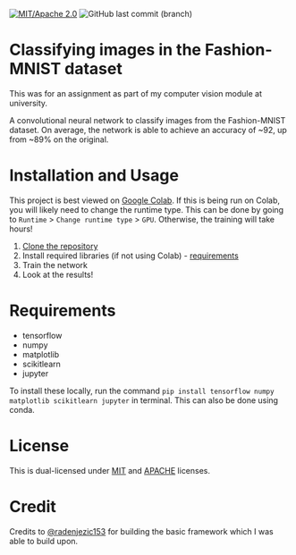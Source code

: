 [![MIT/Apache 2.0](https://img.shields.io/badge/license-MIT%2FApache-blue.svg)](https://github.com/lew-morris/image-classification#license)
![GitHub last commit (branch)](https://img.shields.io/github/last-commit/lew-morris/image-classification/master)

# Classifying images in the Fashion-MNIST dataset

This was for an assignment as part of my computer vision module at university.

A convolutional neural network to classify images from the Fashion-MNIST dataset. On average, the network is able to 
achieve an accuracy of ~92, up from ~89% on the original. 

# Installation and Usage
This project is best viewed on 
[Google Colab](https://colab.research.google.com/drive/1AdxRQO7QljulNxcaOnlj53EARPiUFZ8u?usp=sharing). 
If this is being run on Colab, you will likely need to 
change the runtime type. This can be done by going to `Runtime` > `Change runtime type` > `GPU`. Otherwise, the 
training will take hours!

1. [Clone the repository](https://docs.github.com/en/repositories/creating-and-managing-repositories/cloning-a-repository)
2. Install required libraries (if not using Colab) - [requirements](#requirements)
3. Train the network
4. Look at the results!

# Requirements
- tensorflow
- numpy
- matplotlib
- scikitlearn
- jupyter

To install these locally, run the command
`pip install tensorflow numpy matplotlib scikitlearn jupyter` in terminal. This can also be done using conda.

# License
This is dual-licensed under [MIT](LICENSE-MIT) and [APACHE](LICENSE-%20APACHE) licenses.

# Credit
Credits to [@radenjezic153](https://github.com/radenjezic153/Stat_ML/blob/master/project.ipynb) for building the basic framework which I was able to build upon.
